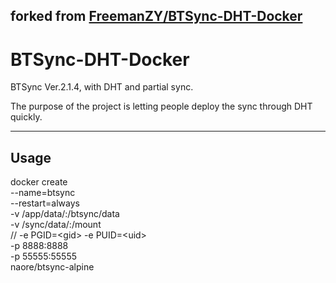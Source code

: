 ## forked from [FreemanZY/BTSync-DHT-Docker](https://github.com/FreemanZY/BTSync-DHT-Docker)

# BTSync-DHT-Docker
BTSync Ver.2.1.4, with DHT and partial sync.

The purpose of the project is letting people deploy the sync through DHT quickly.

---

## Usage
docker create \
	--name=btsync \
	--restart=always \
	-v /app/data/:/btsync/data \
	-v /sync/data/:/mount \
//	-e PGID=\<gid\> -e PUID=\<uid\> \
	-p 8888:8888 \
	-p 55555:55555 \
	naore/btsync-alpine
